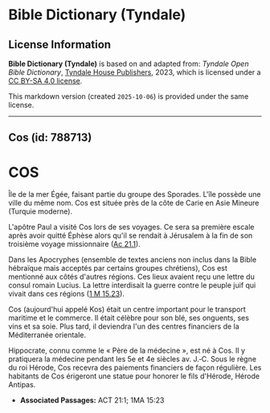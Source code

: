 # Bible Dictionary (Tyndale)

## License Information

**Bible Dictionary (Tyndale)** is based on and adapted from: _Tyndale Open Bible Dictionary_, [Tyndale House Publishers](https://tyndaleopenresources.com/), 2023, which is licensed under a [CC BY-SA 4.0 license](https://creativecommons.org/licenses/by-sa/4.0/legalcode.en).

This markdown version (created `2025-10-06`) is provided under the same license.



--------------------------------

## Cos (id: 788713)

COS
===

Île de la mer Égée, faisant partie du groupe des Sporades. L'île possède une ville du même nom. Cos est située près de la côte de Carie en Asie Mineure (Turquie moderne).

L'apôtre Paul a visité Cos lors de ses voyages. Ce sera sa première escale après avoir quitté Éphèse alors qu'il se rendait à Jérusalem à la fin de son troisième voyage missionnaire ([Ac 21\.1](https://ref.ly/Acts21:1)).

Dans les Apocryphes (ensemble de textes anciens non inclus dans la Bible hébraïque mais acceptés par certains groupes chrétiens), Cos est mentionné aux côtés d'autres régions. Ces lieux avaient reçu une lettre du consul romain Lucius. La lettre interdisait la guerre contre le peuple juif qui vivait dans ces régions ([1 M 15\.23](https://ref.ly/1Macc15:23)).

Cos (aujourd'hui appelé Kos) était un centre important pour le transport maritime et le commerce. Il était célèbre pour son blé, ses onguents, ses vins et sa soie. Plus tard, il deviendra l'un des centres financiers de la Méditerranée orientale.

Hippocrate, connu comme le « Père de la médecine », est né à Cos. Il y pratiquera la médecine pendant les 5e et 4e siècles av. J.‑C. Sous le règne du roi Hérode, Cos recevra des paiements financiers de façon régulière. Les habitants de Cos érigeront une statue pour honorer le fils d'Hérode, Hérode Antipas.

* **Associated Passages:** ACT 21:1; 1MA 15:23

